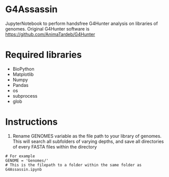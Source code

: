 # G4Assassin
JupyterNotebook to perform handsfree G4Hunter analysis on libraries of genomes. Original G4Hunter software is https://github.com/AnimaTardeb/G4Hunter

# Required libraries
- BioPython
- Matplotlib
- Numpy
- Pandas
- os
- subprocess
- glob

# Instructions
1. Rename GENOMES variable as the file path to your library of genomes. This will search all subfolders of varying depths, and save all directories of every FASTA files within the directory
```
# For example
GENOME = 'Genomes/'
# This is the filepath to a folder within the same folder as G4Assassin.ipynb
```
